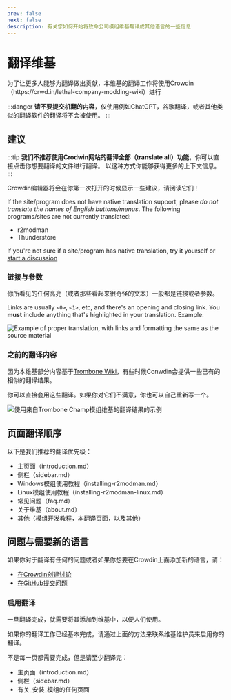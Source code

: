 ```yaml
---
prev: false
next: false
description: 有关您如何开始将致命公司模组维基翻译成其他语言的一些信息
---
```


# 翻译维基

为了让更多人能够为翻译做出贡献，本维基的翻译工作将使用Crowdin（https\://crwd.in/lethal-company-modding-wiki）进行

:::danger
**请不要提交机翻的内容**，仅使用例如ChatGPT，谷歌翻译，或者其他类似的翻译软件的翻译将不会被使用。
:::

## 建议

:::tip
**我们不推荐使用Crodwin网站的翻译全部（translate all）功能**，你可以直接点击你想要翻译的文件进行翻译。 以这种方式你能够获得更多的上下文信息。
:::

Crowdin编辑器将会在你第一次打开的时候显示一些建议，请阅读它们！

If the site/program does not have native translation support, please _do not translate the names of English buttons/menus_. The following programs/sites are not currently translated:

- r2modman
- Thunderstore

If you're not sure if a site/program has native translation, try it yourself or [start a discussion](#questions-and-new-languages)

### 链接与参数

你所看见的任何高亮（或者那些看起来很奇怪的文本）一般都是链接或者参数。

Links are usually `<0>`, `<1>`, etc, and there's an opening and closing link. You **must** include anything that's highlighted in your translation. Example:

![Example of proper translation, with links and formatting the same as the source material](/images/translating-the-wiki/dutchformattingexample.png)

### 之前的翻译内容

因为本维基部分内容基于[Trombone Wiki](https://trombone.wiki)，有些时候Conwdin会提供一些已有的相似的翻译结果。

你可以直接套用这些翻译。如果你对它们不满意，你也可以自己重新写一个。

![使用来自Trombone Champ模组维基的翻译结果的示例](/images/translating-the-wiki/suggestions.png)

## 页面翻译顺序

以下是我们推荐的翻译优先级：

- 主页面（introduction.md）
- 侧栏（sidebar.md）
- Windows模组使用教程（installing-r2modman.md）
- Linux模组使用教程（installing-r2modman-linux.md）
- 常见问题（faq.md）
- 关于维基（about.md）
- 其他（模组开发教程，本翻译页面，以及其他）

## 问题与需要新的语言

如果你对于翻译有任何的问题或者如果你想要在Crowdin上面添加新的语言，请：

- [在Crowdin创建讨论](https://crowdin.com/project/lethal-company-modding-wiki/discussions)
- [在GitHub提交问题](https://github.com/LethalCompany/ModdingWiki/issues)

### 启用翻译

一旦翻译完成，就需要将其添加到维基中，以便人们使用。

如果你的翻译工作已经基本完成，请通过上面的方法来联系维基维护员来启用你的翻译。

不是每一页都需要完成，但是请至少翻译完：

- 主页面（introduction.md）
- 侧栏（sidebar.md）
- 有关_安装_模组的任何页面
